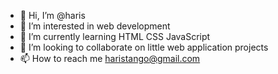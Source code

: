 - 👋 Hi, I’m @haris
- 👀 I’m interested in web development
- 🌱 I’m currently learning HTML CSS JavaScript
- 💞️ I’m looking to collaborate on little web application projects
- 📫 How to reach me haristango@gmail.com

<!---
harisIT/harisIT is a ✨ special ✨ repository because its `README.md` (this file) appears on your GitHub profile.
You can click the Preview link to take a look at your changes.
--->
